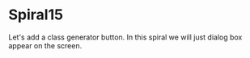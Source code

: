 # Spiral15

Let's add a class generator button.
In this spiral we will just dialog box appear on the screen.

